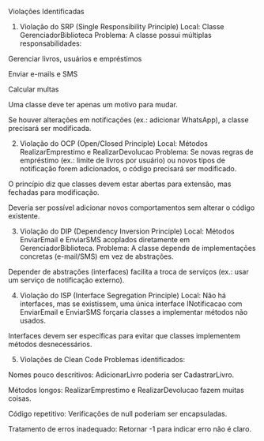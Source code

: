 Violações Identificadas

1. Violação do SRP (Single Responsibility Principle)
Local: Classe GerenciadorBiblioteca
Problema: A classe possui múltiplas responsabilidades:

Gerenciar livros, usuários e empréstimos

Enviar e-mails e SMS

Calcular multas

Uma classe deve ter apenas um motivo para mudar.

Se houver alterações em notificações (ex.: adicionar WhatsApp), a classe precisará ser modificada.



2. Violação do OCP (Open/Closed Principle)
Local: Métodos RealizarEmprestimo e RealizarDevolucao
Problema: Se novas regras de empréstimo (ex.: limite de livros por usuário) ou novos tipos de notificação forem adicionados, o código precisará ser modificado.

O princípio diz que classes devem estar abertas para extensão, mas fechadas para modificação.

Deveria ser possível adicionar novos comportamentos sem alterar o código existente.




3. Violação do DIP (Dependency Inversion Principle)
Local: Métodos EnviarEmail e EnviarSMS acoplados diretamente em GerenciadorBiblioteca.
Problema: A classe depende de implementações concretas (e-mail/SMS) em vez de abstrações.

Depender de abstrações (interfaces) facilita a troca de serviços (ex.: usar um serviço de notificação externo).



4. Violação do ISP (Interface Segregation Principle)
Local: Não há interfaces, mas se existissem, uma única interface INotificacao com EnviarEmail e EnviarSMS forçaria classes a implementar métodos não usados.

Interfaces devem ser específicas para evitar que classes implementem métodos desnecessários.




5. Violações de Clean Code
Problemas identificados:

Nomes pouco descritivos: AdicionarLivro poderia ser CadastrarLivro.

Métodos longos: RealizarEmprestimo e RealizarDevolucao fazem muitas coisas.

Código repetitivo: Verificações de null poderiam ser encapsuladas.

Tratamento de erros inadequado: Retornar -1 para indicar erro não é claro.
